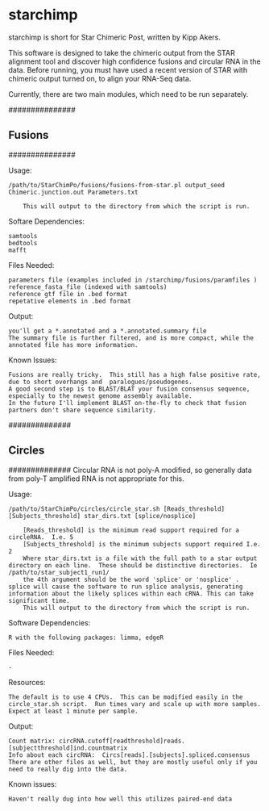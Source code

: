 starchimp
==========
starchimp is short for Star Chimeric Post, written by Kipp Akers.  

This software is designed to take the chimeric output from the STAR alignment tool and discover high confidence fusions and circular RNA in the data. 
Before running, you must have used a recent version of STAR with chimeric output turned on, to align your RNA-Seq data.

Currently, there are two main modules, which need to be run separately. 

###############
##  Fusions  ##
###############

Usage:

	/path/to/StarChimPo/fusions/fusions-from-star.pl output_seed Chimeric.junction.out Parameters.txt
	
		This will output to the directory from which the script is run. 

Softare Dependencies:

	samtools
	bedtools
	mafft

Files Needed:
	
	parameters file (examples included in /starchimp/fusions/paramfiles )
	reference_fasta_file (indexed with samtools)
	reference gtf file in .bed format
	repetative elements in .bed format

Output:

	you'll get a *.annotated and a *.annotated.summary file
	The summary file is further filtered, and is more compact, while the annotated file has more information.  

Known Issues:

	Fusions are really tricky.  This still has a high false positive rate, due to short overhangs and  paralogues/pseudogenes. 
	A good second step is to BLAST/BLAT your fusion consensus sequence, especially to the newest genome assembly available. 
	In the future I'll implement BLAST on-the-fly to check that fusion partners don't share sequence similarity. 


##############
## Circles ##
##############
Circular RNA is not poly-A modified, so generally data from poly-T amplified RNA is not appropriate for this.    

Usage:

	/path/to/StarChimPo/circles/circle_star.sh [Reads_threshold] [Subjects_threshold] star_dirs.txt [splice/nosplice]

		[Reads_threshold] is the minimum read support required for a circleRNA.  I.e. 5
		[Subjects_threshold] is the minimum subjects support required I.e. 2
		Where star_dirs.txt is a file with the full path to a star output directory on each line.  These should be distinctive directories.  Ie /path/to/star_subject1_run1/  
		the 4th argument should be the word 'splice' or 'nosplice' .  splice will cause the software to run splice analysis, generating information about the likely splices within each cRNA. This can take significant time. 
		This will output to the directory from which the script is run. 

Software Dependencies:
	
	R with the following packages: limma, edgeR

Files Needed:

	-

Resources:

	The default is to use 4 CPUs.  This can be modified easily in the circle_star.sh script.  Run times vary and scale up with more samples.  Expect at least 1 minute per sample. 

Output:

	Count matrix: circRNA.cutoff[readthreshold]reads.[subjectthreshold]ind.countmatrix
	Info about each circRNA:  Circs[reads].[subjects].spliced.consensus
	There are other files as well, but they are mostly useful only if you need to really dig into the data. 

Known issues:

	Haven't really dug into how well this utilizes paired-end data
